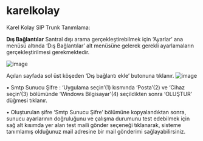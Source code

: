 # karelkolay


Karel Kolay SIP Trunk Tanımlama:

**Dış Bağlantılar**
Santral dışı arama gerçekleştirebilmek için ‘Ayarlar’ ana menüsü altında ‘Dış Bağlantılar’ alt menüsüne gelerek gerekli ayarlamaların gerçekleştirilmesi gerekmektedir. 

![image](https://github.com/onurerisgen/karelsupport/assets/11631408/79c02cf9-db5f-4f18-8ea4-fc310a2361d8)


Açılan sayfada sol üst köşeden ‘Dış bağlantı ekle’ butonuna tıklanır. 
![image](https://github.com/onurerisgen/karelsupport/assets/11631408/7a0ed27d-d195-4d90-9ad7-494db9a84162)

•	 Smtp Sunucu Şifre : ‘Uygulama seçin’(1) kısmında ‘Posta’(2) ve ‘Cihaz seçin’(3) bölümünde ‘Windows Bilgisayar’(4) seçildikten sonra ‘OLUŞTUR’ düğmesi tıklanır.
 

•	Oluşturulan şifre ‘Smtp Sunucu Şifre’ bölümüne kopyalandıktan sonra, sunucu ayarlarının doğruluğunu ve çalışma durumunu test edebilmek için sağ alt kısımda yer alan test maili gönder seçeneği tıklanarak, sisteme tanımlamış olduğunuz mail adresine bir mail gönderimi sağlayabilirsiniz.

